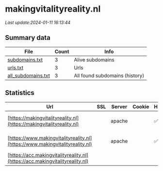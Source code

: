 # makingvitalityreality.nl
*Last update:2024-01-11 16:13:44*
## Summary data
| File       | Count | Info |
|------------|-------|------|
|[subdomains.txt](/data/makingvitalityreality/subdomains.txt)|3|Alive subdomains|
|[urls.txt](/data/makingvitalityreality/urls.txt)|3|Urls|
|[all_subdomains.txt](/data/makingvitalityreality/all_subdomains.txt)|3|All found subdomains (history)|
## Statistics
| Url | SSL | Server | Cookie | HSTS | CSP | XFO | XXP | RP | Tech |
|------------|-------|------|------|------|------|------|------|------|------|
|[https://makingvitalityreality.nl](https://makingvitalityreality.nl)| |apache| |:white_check_mark: |:warning: |:white_check_mark: |:white_check_mark: |:white_check_mark: |Apache HTTP Server D...|
|[https://www.makingvitalityreality.nl](https://www.makingvitalityreality.nl)| |apache| |:white_check_mark: |:warning: |:white_check_mark: |:white_check_mark: |:white_check_mark: |Apache HTTP Server H...|
|[https://acc.makingvitalityreality.nl](https://acc.makingvitalityreality.nl)| | | | | | | |:white_check_mark: |Basic Nginx:1.24.0|